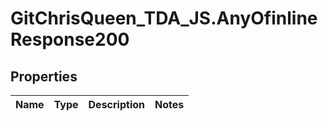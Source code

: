 # GitChrisQueen_TDA_JS.AnyOfinlineResponse200

## Properties
Name | Type | Description | Notes
------------ | ------------- | ------------- | -------------
